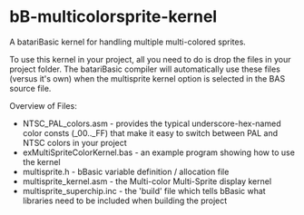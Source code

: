 # bB-multicolorsprite-kernel
A batariBasic kernel for handling multiple multi-colored sprites.

To use this kernel in your project, all you need to do is drop the files in your project folder.  The batariBasic compiler will automatically use these files (versus it's own) when the multisprite kernel option is selected in the BAS source file.

Overview of Files:
 - NTSC_PAL_colors.asm  - provides the typical underscore-hex-named color consts (_00.._FF) that make it easy to switch between PAL and NTSC colors in your project
 - exMultiSpriteColorKernel.bas - an example program showing how to use the kernel
 - multisprite.h - bBasic variable definition / allocation file
 - multisprite_kernel.asm - the Multi-color Multi-Sprite display kernel
 - multisprite_superchip.inc - the 'build' file which tells bBasic what libraries need to be included when building the project
